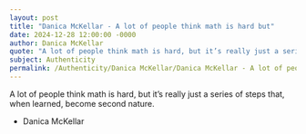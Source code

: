 ```yaml
---
layout: post
title: "Danica McKellar - A lot of people think math is hard but"
date: 2024-12-28 12:00:00 -0000
author: Danica McKellar
quote: "A lot of people think math is hard, but it’s really just a series of steps that, when learned, become second nature."
subject: Authenticity
permalink: /Authenticity/Danica McKellar/Danica McKellar - A lot of people think math is hard but
---
```


A lot of people think math is hard, but it’s really just a series of steps that, when learned, become second nature.

- Danica McKellar
